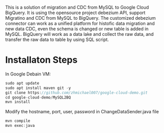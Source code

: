 This is a solution of migration and CDC from MySQL to Google Cloud BigQuery. It is using the opensource project debezium API, support Migratino and CDC from MySQL to BigQuery.
The customized debezium connector can work as a unified platform for histofic data migration and new data CDC, even the schema is changed or new table 
is added in MySQL. BigQuery will work as a data lake and collect the raw data, and transfer the raw data to table by using SQL script.  

# Installaton Steps
In Google Debain VM:
```java
sudo apt update
sudo apt install maven git -y
git clone https://github.com/zhmichael007/google-cloud-demo.git
cd google-cloud-demo/MySQL2BQ
mvn install
```
Modify the hostname, port, user, password in ChangeDataSender.java file

```java
mvn compile
mvn exec:java
```
